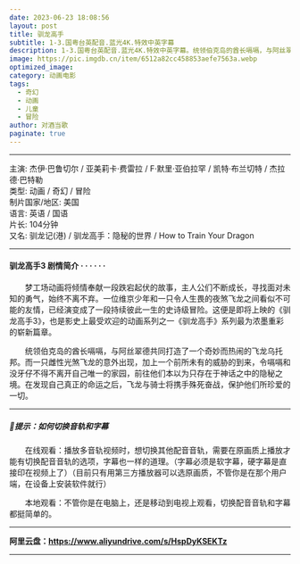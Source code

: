 ```yaml
---
date: 2023-06-23 18:08:56
layout: post
title: 驯龙高手
subtitle: 1-3.国粤台英配音.蓝光4K.特效中英字幕
description: 1-3.国粤台英配音.蓝光4K.特效中英字幕。统领伯克岛的酋长嗝嗝，与阿丝翠德共同打造了一个奇妙而热闹的飞龙乌托邦。而一只雌性光煞飞龙的意外出现，加上一个前所未有的威胁的到来，令嗝嗝和没牙仔不得不离开自己唯一的家园....
image: https://pic.imgdb.cn/item/6512a82cc458853aefe7563a.webp
optimized_image: 
category: 动画电影
tags:
  - 奇幻
  - 动画
  - 儿童
  - 冒险
author: 对酒当歌
paginate: true
---
```


---

主演: 杰伊·巴鲁切尔 / 亚美莉卡·费雷拉 / F·默里·亚伯拉罕 / 凯特·布兰切特 / 杰拉德·巴特勒  
类型: 动画 / 奇幻 / 冒险  
制片国家/地区: 美国  
语言: 英语 / 国语  
片长: 104分钟  
又名: 驯龙记(港) / 驯龙高手：隐秘的世界 / How to Train Your Dragon  

---

#### 驯龙高手3 剧情简介 · · · · · ·

　　梦工场动画将倾情奉献一段跌宕起伏的故事，主人公们不断成长，寻找面对未知的勇气，始终不离不弃。一位维京少年和一只令人生畏的夜煞飞龙之间看似不可能的友情，已经演变成了一段持续彼此一生的史诗级冒险。这便是即将上映的《驯龙高手3》，也是影史上最受欢迎的动画系列之一《驯龙高手》系列最为浓墨重彩的崭新篇章。

　　统领伯克岛的酋长嗝嗝，与阿丝翠德共同打造了一个奇妙而热闹的飞龙乌托邦。而一只雌性光煞飞龙的意外出现，加上一个前所未有的威胁的到来，令嗝嗝和没牙仔不得不离开自己唯一的家园，前往他们本以为只存在于神话之中的隐秘之境。在发现自己真正的命运之后，飞龙与骑士将携手殊死奋战，保护他们所珍爱的一切。

---

##### 🔔提示：如何切换音轨和字幕

　　在线观看：播放多音轨视频时，想切换其他配音音轨，需要在原画质上播放才能有切换配音音轨的选项，字幕也一样的道理。（字幕必须是软字幕，硬字幕是直接印在视频上了）（目前只有用第三方播放器可以选原画质，不管你是在那个用户端，在设备上安装软件就行）

　　本地观看：不管你是在电脑上，还是移动到电视上观看，切换配音音轨和字幕都挺简单的。

---

**阿里云盘：<https://www.aliyundrive.com/s/HspDyKSEKTz>**

---
